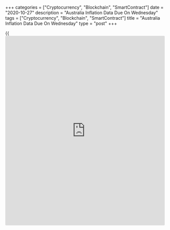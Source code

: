 +++
categories = ["Cryptocurrency", "Blockchain", "SmartContract"]
date = "2020-10-27"
description = "Australia Inflation Data Due On Wednesday"
tags = ["Cryptocurrency", "Blockchain", "SmartContract"]
title = "Australia Inflation Data Due On Wednesday"
type = "post"
+++

{{<iframe id="large-banner" src="https://www.bounty.group/#slide=16.0" width="100%" height="600" scrolling="no" style="border: 0px solid rgb(216, 221, 230); border-radius: 3px;">}}

Australia is on Wednesday scheduled to release Q3 figures for consumer
prices, highlighting a light day for Asia-Pacific economic activity.

Inflation is tipped to rise 1.5 percent on quarter and 0.7 percent on
year after sinking 1.9 percent on quarter and 0.3 percent on year in the
previous three months.

The Reserve Bank of Australia's trimmed mean is tipped to add 0.3
percent on quarter and 1.1 percent on year after falling 0.1 percent on
quarter and gaining 1.2 percent on year in Q2. The RBA's weighted median
is expected to add 0.3 percent on quarter and 1.3 percent on year after
gaining 0.1 percent on quarter and 1.3 percent on year in Q2.

Thailand will see September numbers for industrial production; in
August, production was down 9.34 percent on year.

For comments and feedback [contact](https://www.playgroundfx.com/contact/): editorial@rtt[news](https://www.letsplayfx.com/blog/forex-news-website/).com

[Economic News][1]

 **What parts of the world are seeing the best (and worst) economic
performances lately? Click[here][2] to check out our [Econ Scorecard][2]
and find out! See up-to-the-moment [ranking](https://www.playgroundfx.com/blog/crypto-exchange-ranking/)s for the best and worst
performers in [GDP][3], [unemployment rate][4], [inflation][2] and much
more.**

   1. www.rtt[news](https://www.letsplayfx.com/blog/forex-news-website/).com/Content/EconomicNews.aspx
   2. www.rtt[news](https://www.letsplayfx.com/blog/forex-news-website/).com/economic-scorecard/world-rank/CPI/highest-performance.aspx
   3. www.rtt[news](https://www.letsplayfx.com/blog/forex-news-website/).com/economic-scorecard/world-rank/GDP/highest-performance.aspx
   4. www.rtt[news](https://www.letsplayfx.com/blog/forex-news-website/).com/economic-scorecard/world-rank/unemployment-rate/lowest-performance.aspx